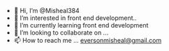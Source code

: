 - 👋 Hi, I’m @Misheal384
- 👀 I’m interested in front end development..
- 🌱 I’m currently learning front end development
- 💞️ I’m looking to collaborate on ...
- 📫 How to reach me ... eversonmisheal@gmail.com

<!---
Misheal384/Misheal384 is a ✨ special ✨ repository because its `README.md` (this file) appears on your GitHub profile.
You can click the Preview link to take a look at your changes.
--->
